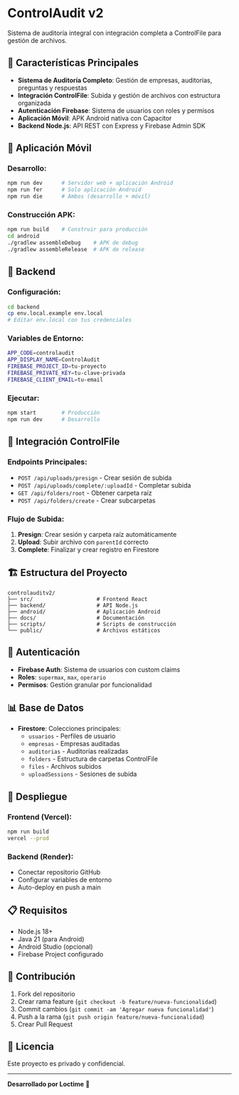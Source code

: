 # ControlAudit v2

Sistema de auditoría integral con integración completa a ControlFile para gestión de archivos.

## 🚀 **Características Principales**

- **Sistema de Auditoría Completo**: Gestión de empresas, auditorías, preguntas y respuestas
- **Integración ControlFile**: Subida y gestión de archivos con estructura organizada
- **Autenticación Firebase**: Sistema de usuarios con roles y permisos
- **Aplicación Móvil**: APK Android nativa con Capacitor
- **Backend Node.js**: API REST con Express y Firebase Admin SDK

## 📱 **Aplicación Móvil**

### **Desarrollo:**
```bash
npm run dev      # Servidor web + aplicación Android
npm run fer      # Solo aplicación Android
npm run die      # Ambos (desarrollo + móvil)
```

### **Construcción APK:**
```bash
npm run build    # Construir para producción
cd android
./gradlew assembleDebug    # APK de debug
./gradlew assembleRelease  # APK de release
```

## 🔧 **Backend**

### **Configuración:**
```bash
cd backend
cp env.local.example env.local
# Editar env.local con tus credenciales
```

### **Variables de Entorno:**
```bash
APP_CODE=controlaudit
APP_DISPLAY_NAME=ControlAudit
FIREBASE_PROJECT_ID=tu-proyecto
FIREBASE_PRIVATE_KEY=tu-clave-privada
FIREBASE_CLIENT_EMAIL=tu-email
```

### **Ejecutar:**
```bash
npm start        # Producción
npm run dev      # Desarrollo
```

## 📁 **Integración ControlFile**

### **Endpoints Principales:**
- `POST /api/uploads/presign` - Crear sesión de subida
- `POST /api/uploads/complete/:uploadId` - Completar subida
- `GET /api/folders/root` - Obtener carpeta raíz
- `POST /api/folders/create` - Crear subcarpetas

### **Flujo de Subida:**
1. **Presign**: Crear sesión y carpeta raíz automáticamente
2. **Upload**: Subir archivo con `parentId` correcto
3. **Complete**: Finalizar y crear registro en Firestore

## 🏗️ **Estructura del Proyecto**

```
controlauditv2/
├── src/                    # Frontend React
├── backend/                # API Node.js
├── android/                # Aplicación Android
├── docs/                   # Documentación
├── scripts/                # Scripts de construcción
└── public/                 # Archivos estáticos
```

## 🔐 **Autenticación**

- **Firebase Auth**: Sistema de usuarios con custom claims
- **Roles**: `supermax`, `max`, `operario`
- **Permisos**: Gestión granular por funcionalidad

## 📊 **Base de Datos**

- **Firestore**: Colecciones principales:
  - `usuarios` - Perfiles de usuario
  - `empresas` - Empresas auditadas
  - `auditorias` - Auditorías realizadas
  - `folders` - Estructura de carpetas ControlFile
  - `files` - Archivos subidos
  - `uploadSessions` - Sesiones de subida

## 🚀 **Despliegue**

### **Frontend (Vercel):**
```bash
npm run build
vercel --prod
```

### **Backend (Render):**
- Conectar repositorio GitHub
- Configurar variables de entorno
- Auto-deploy en push a main

## 📋 **Requisitos**

- Node.js 18+
- Java 21 (para Android)
- Android Studio (opcional)
- Firebase Project configurado

## 🤝 **Contribución**

1. Fork del repositorio
2. Crear rama feature (`git checkout -b feature/nueva-funcionalidad`)
3. Commit cambios (`git commit -am 'Agregar nueva funcionalidad'`)
4. Push a la rama (`git push origin feature/nueva-funcionalidad`)
5. Crear Pull Request

## 📄 **Licencia**

Este proyecto es privado y confidencial.

---

**Desarrollado por Loctime** 🚀
